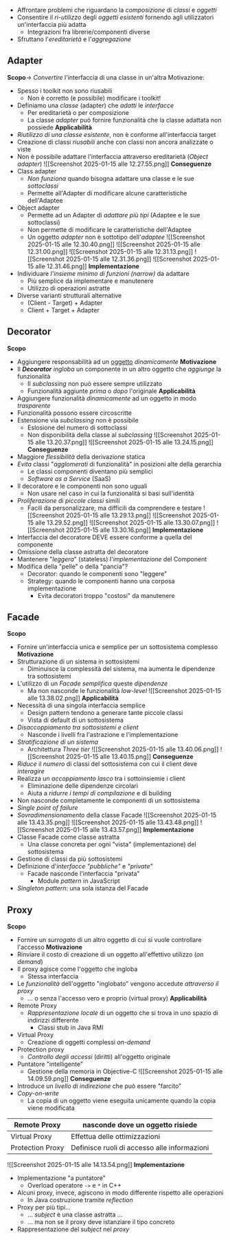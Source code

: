 - Affrontare problemi che riguardano la *composizione* di *classi* e *oggetti*
- Consentire il *ri-utilizzo* degli *oggetti esistenti* fornendo agli utilizzatori un'interfaccia più adatta
	- Integrazioni fra librerie/componenti diverse
- Sfruttano l'*ereditarietà* e l'*aggregazione*
## Adapter
**Scopo**-> *Convertire* l'interfaccia di una classe in un'altra
Motivazione:
- Spesso i toolkit non sono riusabili
	- Non è corretto (e possibile) modificare i toolkit!
- Definiamo una *classe* (adapter) che *adatti* le *interfacce*
	- Per ereditarietà o per composizione
	- La classe *adapter* può fornire funzionalità che la classe adattata non possiede
**Applicabilità**
- *Riutilizzo di una classe esistente*, non è conforme all'interfaccia target
- Creazione di classi *riusabili* anche con classi non ancora analizzate o viste
- Non è possibile adattare l'interfaccia attraverso ereditarietà (*Object adapter*)
![[Screenshot 2025-01-15 alle 12.27.55.png]]
**Conseguenze**
- Class adapter
	- *Non funziona* quando bisogna adattare una classe e le sue *sottoclassi*
	- Permette all'Adapter di modificare alcune caratteristiche dell'Adaptee
- Object adapter
	- Permette ad un Adapter di *adattare più tipi* (Adaptee e le sue sottoclassi)
	- Non permette di modificare le caratteristiche dell'Adaptee
	- Un oggetto *adapter* non è sottotipo dell'*adaptee*
![[Screenshot 2025-01-15 alle 12.30.40.png]]
![[Screenshot 2025-01-15 alle 12.31.00.png]]
![[Screenshot 2025-01-15 alle 12.31.13.png]]
![[Screenshot 2025-01-15 alle 12.31.36.png]]
![[Screenshot 2025-01-15 alle 12.31.46.png]]
**Implementazione**
- Individuare *l'insieme minimo di funzioni (narrow)* da adattare
	- Più semplice da implementare e manutenere
	- Utilizzo di operazioni astratte
- Diverse varianti strutturali alternative
	- (Client - Target) + Adapter
	- Client + Target + Adapter
## Decorator
**Scopo**
- Aggiungere responsabilità ad un <u>oggetto</u> *dinamicamente*
**Motivazione**
- Il *__Decorator__ ingloba* un componente in un altro oggetto che *aggiunge* la funzionalità
	- Il *subclassing* non può essere sempre utilizzato
	- Funzionalità aggiunte *prima* o *dopo* l'originale
**Applicabilità**
- Aggiungere funzionalità *dinamicamente* ad un oggetto in modo *trasparente*
- Funzionalità possono essere circoscritte
- Estensione via *subclassing* non è possibile
	- Eslosione del numero di sottoclassi
	- Non disponibilità della classe al *subclassing*
![[Screenshot 2025-01-15 alle 13.20.37.png]]
![[Screenshot 2025-01-15 alle 13.24.15.png]]
**Conseguenze**
- Maggiore *flessibilità* della derivazione statica
- *Evita* classi "*agglomerati* di  funzionalità" in posizioni alte della gerarchia
	- Le classi componenti diventano più semplici
	- *Software as a Service* (SaaS)
- Il decoratore e le componenti non sono uguali
	- Non usare nel caso in cui la funzionalità si basi sull'identità
- *Proliferazione* di *piccole classi* simili
	- Facili da personalizzare, ma difficili da comprendere e testare
![[Screenshot 2025-01-15 alle 13.29.13.png]]
![[Screenshot 2025-01-15 alle 13.29.52.png]]
![[Screenshot 2025-01-15 alle 13.30.07.png]]
![[Screenshot 2025-01-15 alle 13.30.16.png]]
**Implementazione**
- Interfaccia del decoratore DEVE essere conforme a quella del componente
- Omissione della classe astratta del decoratore
- Mantenere "*leggera*" (stateless) l'*implementazione* del Component
- Modifica della "pelle" o della "pancia"?
	- Decorator: quando le componenti sono "leggere"
	- Strategy: quando le componenti hanno una corposa implementazione
		- Evita decoratori troppo "costosi" da manutenere
## Facade
**Scopo**
- Fornire un'interfaccia unica e semplice per un sottosistema complesso
**Motivazione**
- Strutturazione di un sistema in sottosistemi
	- Diminuisce la complessità del sistema, ma aumenta le dipendenze tra sottosistemi
- L'utilizzo di un *Facade semplifica* queste *dipendenze*
	- Ma non nasconde le funzionalità *low-level*
![[Screenshot 2025-01-15 alle 13.38.02.png]]
**Applicabilità**
- Necessità di una singola interfaccia semplice
	- Design pattern tendono a generare tante piccole classi
	- Vista di default di un sottosistema
- *Disaccoppiamento tra sottosistemi e client*
	- Nasconde i livelli fra l'astrazione e l'implementazione
- *Stratificazione di un sistema*
	- Architettura *Three tier*
![[Screenshot 2025-01-15 alle 13.40.06.png]]
![[Screenshot 2025-01-15 alle 13.40.15.png]]
**Conseguenze**
- *Riduce* il *numero* di classi del sottosistema con cui il client deve *interagire*
- Realizza un *accoppiamento lasco* tra i sottoinsiemie i client
	- Eliminazione delle dipendenze circolari
	- Aiuta a *ridurre i tempi di compilazione* e di building
- Non nasconde completamente le componenti di un sottosistema
- *Single point of failure*
- *Sovradimensionamento* della classe Facade
![[Screenshot 2025-01-15 alle 13.43.35.png]]
![[Screenshot 2025-01-15 alle 13.43.48.png]]
![[Screenshot 2025-01-15 alle 13.43.57.png]]
**Implementazione**
- Classe Facade come classe astratta
	- Una classe concreta per ogni "vista" (implementazione) del sottosistema
- Gestione di classi da più sottosistemi
- Definizione d'*interfacce "pubbliche"* e *"private"*
	- Facade nasconde l'interfaccia "privata"
		- Module *pattern* in JavaScript
- *Singleton pattern*: una sola istanza del Facade
## Proxy
**Scopo**
- Fornire un *surrogato* di un altro oggetto di cui si vuole controllare l'accesso
**Motivazione**
- Rinviare il costo di creazione di un oggetto all'effettivo utilizzo (*on demand*)
- Il proxy agisce come l'oggetto che ingloba
	- Stessa interfaccia
- Le *funzionalità* dell'oggetto "inglobato" vengono accedute *attraverso il proxy*
	- ... o senza l'accesso vero e proprio (virtual proxy)
**Applicabilità**
- Remote Proxy
	- *Rappresentazione locale* di un oggetto che si trova in uno spazio di indirizzi differente
		- Classi stub in Java RMI
- Virtual Proxy
	- Creazione di oggetti complessi *on-demand*
- Protection proxy
	- *Controllo degli accessi* (diritti) all'oggetto originale
- Puntatore "intelligente"
	- Gestione della memoria in Objective-C
![[Screenshot 2025-01-15 alle 14.09.59.png]]
**Conseguenze**
- Introduce un *livello di indirezione* che può essere "farcito"
- *Copy-on-write*
	- La copia di un oggetto viene eseguita unicamente quando la copia viene modificata

| Remote Proxy     | nasconde dove un oggetto risiede             |
| ---------------- | -------------------------------------------- |
| Virtual Proxy    | Effettua delle ottimizzazioni                |
| Protection Proxy | Definisce ruoli di accesso alle informazioni |
![[Screenshot 2025-01-15 alle 14.13.54.png]]
**Implementazione**
- Implementazione "a puntatore"
	- Overload operatore `->` e `*` in C++
- Alcuni proxy, invece, agiscono in modo differente rispetto alle operazioni
	- In Java costruzione tramite *reflection*
- Proxy per più tipi...
	- ... *subject* è una classe astratta ...
	- ... ma non se il proxy deve istanziare il tipo concreto
- Rappresentazione del *subject* nel *proxy*
